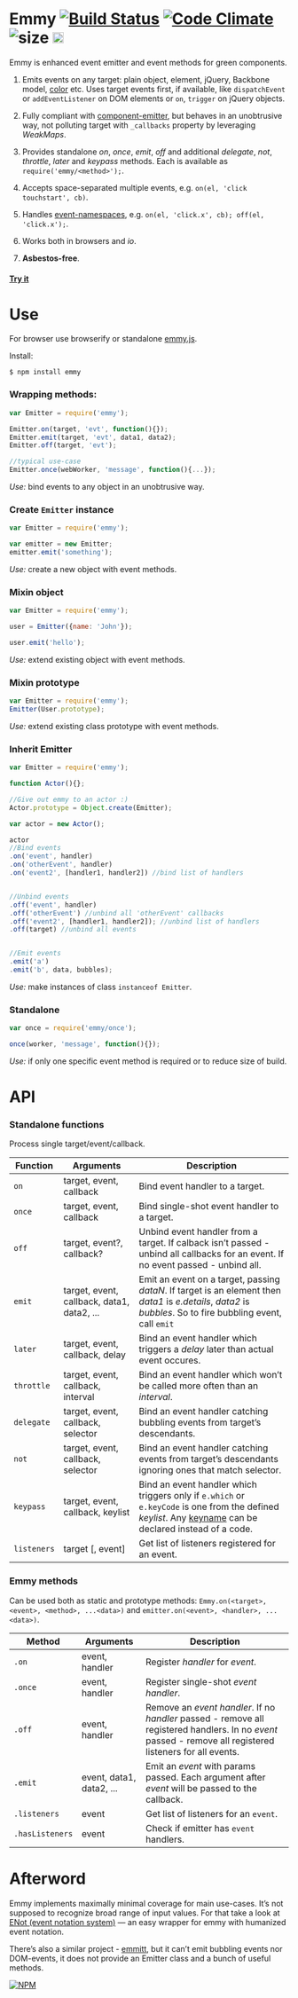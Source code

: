 # Emmy [![Build Status](https://travis-ci.org/dfcreative/emmy.svg?branch=master)](https://travis-ci.org/dfcreative/emmy) [![Code Climate](https://codeclimate.com/github/dfcreative/emmy/badges/gpa.svg)](https://codeclimate.com/github/dfcreative/emmy) ![size](https://img.shields.io/badge/size-1.35kb-brightgreen.svg) <a href="UNLICENSE"><img src="http://upload.wikimedia.org/wikipedia/commons/6/62/PD-icon.svg" width="20"/></a>

<!--
[![browser support](https://ci.testling.com/dfcreative/emmy.png)
](https://ci.testling.com/dfcreative/emmy)
-->

Emmy is enhanced event emitter and event methods for green components.

1. Emits events on any target: plain object, element, jQuery, Backbone model, [color](https://github.com/dfcreative/color) etc. Uses target events first, if available, like `dispatchEvent` or `addEventListener` on DOM elements or `on`, `trigger` on jQuery objects.

2. Fully compliant with [component-emitter](https://github.com/component/emitter), but behaves in an unobtrusive way, not polluting target with `_callbacks` property by leveraging _WeakMaps_.

6. Provides standalone _on_, _once_, _emit_, _off_ and additional _delegate_, _not_, _throttle_, _later_ and _keypass_ methods. Each is available as `require('emmy/<method>');`.

3. Accepts space-separated multiple events, e.g. `on(el, 'click touchstart', cb)`.

4. Handles [event-namespaces](http://api.jquery.com/on/#event-names), e.g. `on(el, 'click.x', cb); off(el, 'click.x');`.

5. Works both in browsers and _io_.

9999. **Asbestos-free**.



#### [Try it](http://jsfiddle.net/dfcreative/j2tquytv/)


# Use

For browser use browserify or standalone [emmy.js](/emmy.js).

Install:

`$ npm install emmy`


### Wrapping methods:

```js
var Emitter = require('emmy');

Emitter.on(target, 'evt', function(){});
Emitter.emit(target, 'evt', data1, data2);
Emitter.off(target, 'evt');

//typical use-case
Emitter.once(webWorker, 'message', function(){...});
```

_Use:_ bind events to any object in an unobtrusive way.


### Create `Emitter` instance

```js
var Emitter = require('emmy');

var emitter = new Emitter;
emitter.emit('something');
```

_Use:_ сreate a new object with event methods.


### Mixin object

```js
var Emitter = require('emmy');

user = Emitter({name: 'John'});

user.emit('hello');
```

_Use:_ extend existing object with event methods.


### Mixin prototype

```js
var Emitter = require('emmy');
Emitter(User.prototype);
```

_Use:_ extend existing class prototype with event methods.


### Inherit Emitter

```js
var Emitter = require('emmy');

function Actor(){};

//Give out emmy to an actor :)
Actor.prototype = Object.create(Emitter);

var actor = new Actor();

actor
//Bind events
.on('event', handler)
.on('otherEvent', handler)
.on('event2', [handler1, handler2]) //bind list of handlers


//Unbind events
.off('event', handler)
.off('otherEvent') //unbind all 'otherEvent' callbacks
.off('event2', [handler1, handler2]); //unbind list of handlers
.off(target) //unbind all events


//Emit events
.emit('a')
.emit('b', data, bubbles);
```

_Use:_ make instances of class `instanceof Emitter`.


### Standalone

```js
var once = require('emmy/once');

once(worker, 'message', function(){});
```

_Use:_ if only one specific event method is required or to reduce size of build.



# API

### Standalone functions

Process single target/event/callback.

Function | Arguments | Description
---|---|---
`on` | target, event, callback | Bind event handler to a target.
`once` | target, event, callback | Bind single-shot event handler to a target.
`off` | target, event?, callback? | Unbind event handler from a target. If calback isn’t passed - unbind all callbacks for an event. If no event passed - unbind all.
`emit` | target, event, callback, data1, data2, ... | Emit an event on a target, passing _dataN_. If target is an element then _data1_ is _e.details_, _data2_ is _bubbles_. So to fire bubbling event, call `emit` | element, 'click', null, true.
`later` | target, event, callback, delay | Bind an event handler which triggers a _delay_ later than actual event occures.
`throttle` | target, event, callback, interval | Bind an event handler which won’t be called more often than an _interval_.
`delegate` | target, event, callback, selector | Bind an event handler catching bubbling events from target’s descendants.
`not` | target, event, callback, selector | Bind an event handler catching events from target’s descendants ignoring ones that match selector.
`keypass` | target, event, callback, keylist | Bind an event handler which triggers only if `e.which` or `e.keyCode` is one from the defined _keylist_. Any [keyname](http://github.com/dfcreative/keyname) can be declared instead of a code.
`listeners` | target [, event] | Get list of listeners registered for an event.



### Emmy methods

Can be used both as static and prototype methods: `Emmy.on(<target>, <event>, <method>, ...<data>)` and `emitter.on(<event>, <handler>, ...<data>)`.

Method | Arguments | Description |
---|---|---
`.on` | event, handler | Register _handler_ for _event_.
`.once` | event, handler | Register single-shot _event_ _handler_.
`.off` | event, handler  | Remove an _event_ _handler_. If no _handler_ passed - remove all registered handlers. In no _event_ passed - remove all registered listeners for all events.
`.emit` | event, data1, data2, ... | Emit an _event_ with params passed. Each argument after _event_ will be passed to the callback.
`.listeners` | event | Get list of listeners for an `event`.
`.hasListeners` | event | Check if emitter has `event` handlers.



# Afterword

Emmy implements maximally minimal coverage for main use-cases. It’s not supposed to recognize broad range of input values. For that take a look at [ENot (event notation system)](https://github.com/dfcreative/enot) — an easy wrapper for emmy with humanized event notation.

There’s also a similar project - [emmitt](https://github.com/airportyh/emmitt), but it can’t emit bubbling events nor DOM-events, it does not provide an Emitter class and a bunch of useful methods.


[![NPM](https://nodei.co/npm/emmy.png?downloads=true&downloadRank=true&stars=true)](https://nodei.co/npm/emmy/)